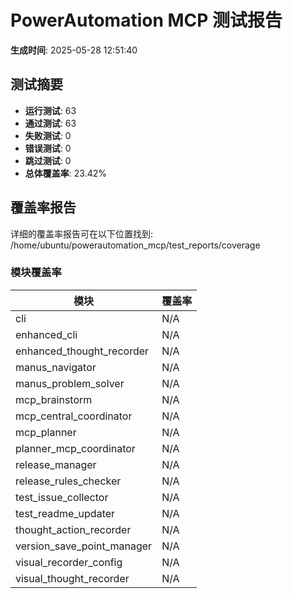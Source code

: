 # PowerAutomation MCP 测试报告

**生成时间**: 2025-05-28 12:51:40

## 测试摘要

- **运行测试**: 63
- **通过测试**: 63
- **失败测试**: 0
- **错误测试**: 0
- **跳过测试**: 0
- **总体覆盖率**: 23.42%

## 覆盖率报告

详细的覆盖率报告可在以下位置找到: /home/ubuntu/powerautomation_mcp/test_reports/coverage

### 模块覆盖率

| 模块 | 覆盖率 |
|------|-------|
| cli | N/A |
| enhanced_cli | N/A |
| enhanced_thought_recorder | N/A |
| manus_navigator | N/A |
| manus_problem_solver | N/A |
| mcp_brainstorm | N/A |
| mcp_central_coordinator | N/A |
| mcp_planner | N/A |
| planner_mcp_coordinator | N/A |
| release_manager | N/A |
| release_rules_checker | N/A |
| test_issue_collector | N/A |
| test_readme_updater | N/A |
| thought_action_recorder | N/A |
| version_save_point_manager | N/A |
| visual_recorder_config | N/A |
| visual_thought_recorder | N/A |
